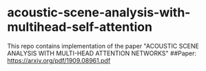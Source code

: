 # acoustic-scene-analysis-with-multihead-self-attention
This repo contains implementation of the paper "ACOUSTIC SCENE ANALYSIS WITH MULTI-HEAD ATTENTION NETWORKS"
##Paper: https://arxiv.org/pdf/1909.08961.pdf
